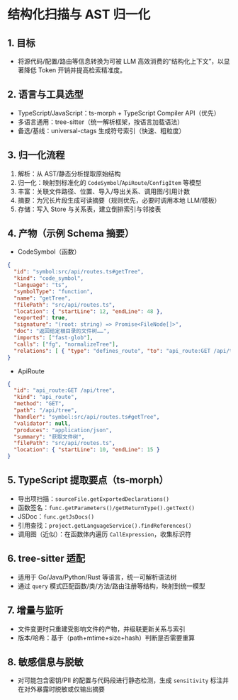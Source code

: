 # 结构化扫描与 AST 归一化

## 1. 目标

- 将源代码/配置/路由等信息转换为可被 LLM 高效消费的“结构化上下文”，以显著降低 Token 开销并提高检索精准度。

## 2. 语言与工具选型

- TypeScript/JavaScript：ts-morph + TypeScript Compiler API（优先）
- 多语言通用：tree-sitter（统一解析框架，按语言加载语法）
- 备选/基线：universal-ctags 生成符号索引（快速、粗粒度）

## 3. 归一化流程

1) 解析：从 AST/静态分析提取原始结构
2) 归一化：映射到标准化的 `CodeSymbol`/`ApiRoute`/`ConfigItem` 等模型
3) 丰富：关联文件路径、位置、导入/导出关系、调用图/引用计数
4) 摘要：为冗长片段生成可读摘要（规则优先，必要时调用本地 LLM/模板）
5) 存储：写入 Store 与关系表，建立倒排索引与邻接表

## 4. 产物（示例 Schema 摘要）

- CodeSymbol（函数）
```json
{
  "id": "symbol:src/api/routes.ts#getTree",
  "kind": "code_symbol",
  "language": "ts",
  "symbolType": "function",
  "name": "getTree",
  "filePath": "src/api/routes.ts",
  "location": { "startLine": 12, "endLine": 48 },
  "exported": true,
  "signature": "(root: string) => Promise<FileNode[]>",
  "doc": "返回给定根目录的文件树……",
  "imports": ["fast-glob"],
  "calls": ["fg", "normalizeTree"],
  "relations": [ { "type": "defines_route", "to": "api_route:GET /api/tree" } ]
}
```

- ApiRoute
```json
{
  "id": "api_route:GET /api/tree",
  "kind": "api_route",
  "method": "GET",
  "path": "/api/tree",
  "handler": "symbol:src/api/routes.ts#getTree",
  "validator": null,
  "produces": "application/json",
  "summary": "获取文件树",
  "filePath": "src/api/routes.ts",
  "location": { "startLine": 10, "endLine": 15 }
}
```

## 5. TypeScript 提取要点（ts-morph）

- 导出项扫描：`sourceFile.getExportedDeclarations()`
- 函数签名：`func.getParameters()/getReturnType().getText()`
- JSDoc：`func.getJsDocs()`
- 引用查找：`project.getLanguageService().findReferences()`
- 调用图（近似）：在函数体内遍历 `CallExpression`，收集标识符

## 6. tree-sitter 适配

- 适用于 Go/Java/Python/Rust 等语言，统一可解析语法树
- 通过 `query` 模式匹配函数/类/方法/路由注册等结构，映射到统一模型

## 7. 增量与监听

- 文件变更时只重建受影响文件的产物，并级联更新关系与索引
- 版本/哈希：基于（path+mtime+size+hash）判断是否需要重算

## 8. 敏感信息与脱敏

- 对可能包含密钥/PII 的配置与代码段进行静态检测，生成 `sensitivity` 标注并在对外暴露时脱敏或仅输出摘要

